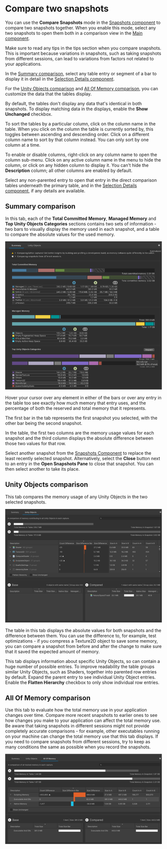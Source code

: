 # Compare two snapshots

You can use the __Compare Snapshots__ mode in the [Snapshots component](snapshots-component.md) to compare two snapshots together. When you enable this mode, select any two snapshots to open them both in a comparison view in the [Main component](main-component.md).

Make sure to read any tips in the tips section when you compare snapshots. This is important because variations in snapshots, such as taking snapshots from different sessions, can lead to variations from factors not related to your applications.

In the [Summary comparison](#summary-comparison), select any table entry or segment of a bar to display it in detail in the [Selection Details component](selection-details-component.md).

For the [Unity Objects comparison](#unity-objects-comparison) and [All Of Memory comparison](#all-of-memory-comparison), you can customize the data that the tables display.

By default, the tables don't display any data that's identical in both snapshots. To display matching data in the displays, enable the __Show Unchanged__ checkbox.

To sort the tables by a particular column, click on the column name in the table. When you click on the column the table is currently sorted by, this toggles between ascending and descending order. Click on a different column name to sort by that column instead. You can only sort by one column at a time.

To enable or disable columns, right-click on any column name to open the column sub-menu. Click on any active column name in the menu to hide the column, or click on any hidden column to display it. You can't hide the __Description__ column; all other columns are enabled by default.

Select any non-parented entry to open that entry in the direct comparison tables underneath the primary table, and in the [Selection Details component](selection-details-component.md), if any details are available.

## Summary comparison

In this tab, each of the __Total Committed Memory__, __Managed Memory__ and __Top Unity Objects Categories__ sections contains two sets of information - two bars to visually display the memory used in each snapshot, and a table to compare the absolute values for the used memory.

![The Summary comparison tab](images/workflow-comparison-summary-tab.png)

Hover your cursor over any element in either of the bars or over any entry in the table too see exactly how much memory that entry uses, and the percentage of both the reserved and total memory that it represents.

The first bar in the tab represents the first snapshot you selected, with the other bar being the second snapshot.

In the table, the first two columns are the memory usage values for each snapshot and the third column displays the absolute difference between those two values for that row.

Select another snapshot from the [Snapshots Component](snapshots-component.md) to replace the least recently selected snapshot. Alternatively, select the __Close__ button next to an entry in the __Open Snapshots Pane__ to close that snapshot. You can then select another to take its place.

## Unity Objects comparison

This tab compares the memory usage of any Unity Objects in the two selected snapshots.

![The Unity Objects comparison tab](images/workflow-comparison-unity-objects-tab.png)

The table in this tab displays the absolute values for both snapshots and the difference between them. You can use the difference to, for example, test optimizations - if you compress a Texture2D object to save some memory, you can compare a snapshot from before and after the change to make sure that it saved the expected amount of memory.

This tab displays information about specific Unity Objects, so can contain a huge number of possible entries. To improve readability the table groups similar Unity Objects, such as Shaders, together into parented row entries by default. Expand the parent entry to see individual Unity Object entries. Enable the __Flatten Hierarchy__ checkbox to only show individual row entries.

## All Of Memory comparison

Use this tab to evaluate how the total memory use in your application changes over time. Compare more recent snapshots to earlier ones to see how changes you make to your application can affect the total memory use. Be aware that taking snapshots in different sessions might not provide completely accurate comparisons - for example, other executables running on your machine can change the total memory use that this tab displays. If you need to compare snapshots from different sessions, try to keep as many conditions the same as possible when you record the snapshots.

![The All Of Memory comparison tab](images/workflow-comparison-all-of-memory.png)

